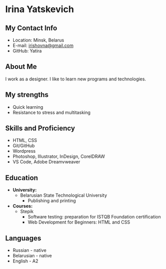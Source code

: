 # Irina Yatskevich

## **My Contact Info**
* Location: Minsk, Belarus
* E-mail: irishovna@gmail.com
* GitHub: Yatira

## **About Me**

I work as a designer. I like to learn new programs and technologies.

## **My strengths**
* Quick learning
* Resistance to stress and multitasking


## **Skills and Proficiency**
* HTML, CSS 
* Git/GitHub
* Wordpress
* Photoshop, Illustrator, InDesign, CorelDRAW
* VS Code, Adobe Dreamvweaver

## **Education**
* **University:** 
   * Belarusian State Technological University
       * Publishing and printing
* **Courses:**
   * Stepik
       * Software testing: preparation for ISTQB Foundation certification
       * Web Development for Beginners: HTML and CSS

## **Languages**
* Russian - native
* Belarusian - native
* English - A2
